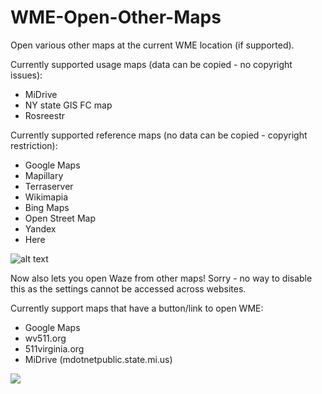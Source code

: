 # WME-Open-Other-Maps
Open various other maps at the current WME location (if supported).

Currently supported usage maps (data can be copied - no copyright issues):
* MiDrive
* NY state GIS FC map
* Rosreestr

Currently supported reference maps (no data can be copied - copyright restriction):
* Google Maps
* Mapillary
* Terraserver
* Wikimapia
* Bing Maps
* Open Street Map
* Yandex
* Here

![alt text](https://imgur.com/V1QODfB.png)


Now also lets you open Waze from other maps!  Sorry - no way to disable this as the settings cannot be accessed across websites.

Currently support maps that have a button/link to open WME:
* Google Maps
* wv511.org
* 511virginia.org
* MiDrive (mdotnetpublic.state.mi.us)

![](https://imgur.com/JFr1zx6.png)
